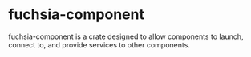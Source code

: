 # fuchsia-component

fuchsia-component is a crate designed to allow components to launch, connect to,
and provide services to other components.
